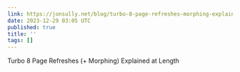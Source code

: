 ```yaml
---
link: https://jonsully.net/blog/turbo-8-page-refreshes-morphing-explained-at-length/
date: 2023-12-29 03:05 UTC
published: true
title: ''
tags: []
---
```


Turbo 8 Page Refreshes (+ Morphing) Explained at Length
